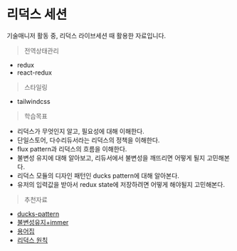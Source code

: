 # 리덕스 세션

기술매니저 활동 중, 리덕스 라이브세션 때 활용한 자료입니다.

> 전역상태관리

-   redux
-   react-redux

> 스타일링

-   tailwindcss

> 학습목표

- 리덕스가 무엇인지 알고, 필요성에 대해 이해한다.
- 단일스토어, 다수리듀서라는 리덕스의 정책을 이해한다.
- flux pattern과 리덕스의 흐름을 이해한다.
- 불변성 유지에 대해 알아보고, 리듀서에서 불변성을 깨뜨리면 어떻게 될지 고민해본다.
- 리덕스 모듈의 디자인 패턴인 ducks pattern에 대해 알아본다.
- 유저의 입력값을 받아서 redux state에 저장하려면 어떻게 해야될지 고민해본다.

> 추천자료

-   [ducks-pattern](https://github.com/erikras/ducks-modular-redux)
-   [불변성유지+immer](https://velog.io/@co_mong/JS-%EB%B6%88%EB%B3%80%EC%84%B1Immutability)
-   [용어집](https://ko.redux.js.org/understanding/thinking-in-redux/glossary/#%EB%B9%84%EB%8F%99%EA%B8%B0-%EC%95%A1%EC%85%98)
-   [리덕스 원칙](https://ko.redux.js.org/understanding/thinking-in-redux/three-principles)

